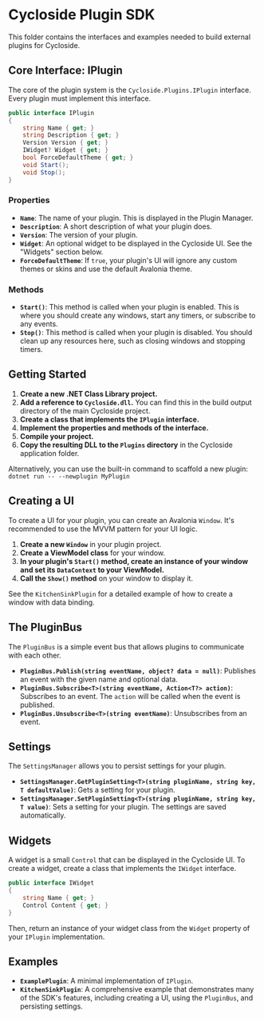 # Cycloside Plugin SDK

This folder contains the interfaces and examples needed to build external plugins for Cycloside.

## Core Interface: IPlugin

The core of the plugin system is the `Cycloside.Plugins.IPlugin` interface. Every plugin must implement this interface.

```csharp
public interface IPlugin
{
    string Name { get; }
    string Description { get; }
    Version Version { get; }
    IWidget? Widget { get; }
    bool ForceDefaultTheme { get; }
    void Start();
    void Stop();
}
```

### Properties

-   **`Name`**: The name of your plugin. This is displayed in the Plugin Manager.
-   **`Description`**: A short description of what your plugin does.
-   **`Version`**: The version of your plugin.
-   **`Widget`**: An optional widget to be displayed in the Cycloside UI. See the "Widgets" section below.
-   **`ForceDefaultTheme`**: If `true`, your plugin's UI will ignore any custom themes or skins and use the default Avalonia theme.

### Methods

-   **`Start()`**: This method is called when your plugin is enabled. This is where you should create any windows, start any timers, or subscribe to any events.
-   **`Stop()`**: This method is called when your plugin is disabled. You should clean up any resources here, such as closing windows and stopping timers.

## Getting Started

1.  **Create a new .NET Class Library project.**
2.  **Add a reference to `Cycloside.dll`.** You can find this in the build output directory of the main Cycloside project.
3.  **Create a class that implements the `IPlugin` interface.**
4.  **Implement the properties and methods of the interface.**
5.  **Compile your project.**
6.  **Copy the resulting DLL to the `Plugins` directory** in the Cycloside application folder.

Alternatively, you can use the built-in command to scaffold a new plugin:
`dotnet run -- --newplugin MyPlugin`

## Creating a UI

To create a UI for your plugin, you can create an Avalonia `Window`. It's recommended to use the MVVM pattern for your UI logic.

1.  **Create a new `Window`** in your plugin project.
2.  **Create a ViewModel class** for your window.
3.  **In your plugin's `Start()` method, create an instance of your window and set its `DataContext` to your ViewModel.**
4.  **Call the `Show()` method** on your window to display it.

See the `KitchenSinkPlugin` for a detailed example of how to create a window with data binding.

## The PluginBus

The `PluginBus` is a simple event bus that allows plugins to communicate with each other.

-   **`PluginBus.Publish(string eventName, object? data = null)`**: Publishes an event with the given name and optional data.
-   **`PluginBus.Subscribe<T>(string eventName, Action<T?> action)`**: Subscribes to an event. The `action` will be called when the event is published.
-   **`PluginBus.Unsubscribe<T>(string eventName)`**: Unsubscribes from an event.

## Settings

The `SettingsManager` allows you to persist settings for your plugin.

-   **`SettingsManager.GetPluginSetting<T>(string pluginName, string key, T defaultValue)`**: Gets a setting for your plugin.
-   **`SettingsManager.SetPluginSetting<T>(string pluginName, string key, T value)`**: Sets a setting for your plugin. The settings are saved automatically.

## Widgets

A widget is a small `Control` that can be displayed in the Cycloside UI. To create a widget, create a class that implements the `IWidget` interface.

```csharp
public interface IWidget
{
    string Name { get; }
    Control Content { get; }
}
```

Then, return an instance of your widget class from the `Widget` property of your `IPlugin` implementation.

## Examples

-   **`ExamplePlugin`**: A minimal implementation of `IPlugin`.
-   **`KitchenSinkPlugin`**: A comprehensive example that demonstrates many of the SDK's features, including creating a UI, using the `PluginBus`, and persisting settings.

